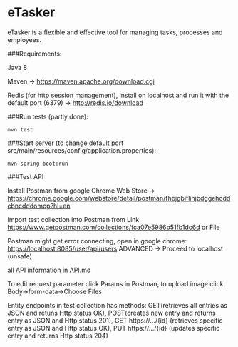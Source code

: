 # eTasker
eTasker is a flexible and effective tool for managing tasks, processes and employees.

###Requirements:

Java 8

Maven -> https://maven.apache.org/download.cgi

Redis (for http session management), install on localhost and run it with the default port (6379) -> http://redis.io/download

###Run tests (partly done):
```
mvn test
```
###Start server (to change default port src/main/resources/config/application.properties):
```
mvn spring-boot:run
```
###Test API

Install Postman from google Chrome Web Store -> https://chrome.google.com/webstore/detail/postman/fhbjgbiflinjbdggehcddcbncdddomop?hl=en

Import test collection into Postman from Link: https://www.getpostman.com/collections/fca07e5986b51fb1dc6d or File

Postman might get error connecting, open in google chrome: <https://localhost:8085/user/api/users> ADVANCED -> Proceed to localhost (unsafe)

all API information in API.md 

To edit request parameter click Params in Postman, to upload image click Body->form-data->Choose Files

Entity endpoints in test collection has methods: GET(retrieves all entries as JSON and retuns Http status OK), POST(creates new entry and returns entry as JSON and Http status 201), GET https://.../{id} (retrieves specific entry as JSON and Http status OK), PUT https://.../{id} (updates specific entry and returns Http status 204)
